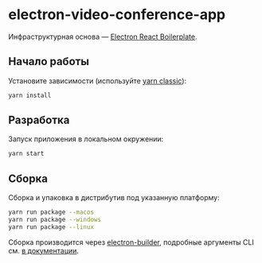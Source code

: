 # electron-video-conference-app

Инфраструктурная основа — [Electron React Boilerplate](https://electron-react-boilerplate.js.org).

## Начало работы

Установите зависимости (используйте [yarn classic](https://classic.yarnpkg.com)):

```bash
yarn install
```

## Разработка

Запуск приложения в локальном окружении:

```bash
yarn start
```

## Сборка

Сборка и упаковка в дистрибутив под указанную платформу:

```bash
yarn run package --macos
yarn run package --windows
yarn run package --linux
```

Сборка производится через [electron-builder](https://www.electron.build), подробные аргументы CLI см. [в документации](https://www.electron.build/cli).
